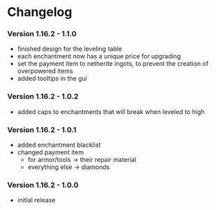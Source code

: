 # Changelog

### Version 1.16.2 - 1.1.0
 - finished design for the leveling table
 - each enchantment now has a unique price for upgrading
 - set the payment item to netherite ingots, to prevent the creation of overpowered items
 - added tooltips in the gui

### Version 1.16.2 - 1.0.2
 - added caps to enchantments that will break when leveled to high

### Version 1.16.2 - 1.0.1
 - added enchantment blacklist
 - changed payment item
     - for armor/tools -> their repair material
     - everything else -> diamonds
     
### Version 1.16.2 - 1.0.0
 - initial release